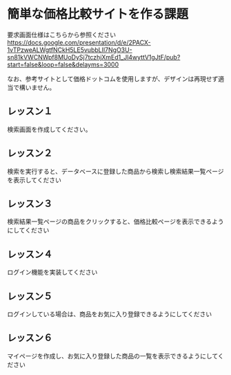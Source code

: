 # 簡単な価格比較サイトを作る課題
要求画面仕様はこちらから参照ください
https://docs.google.com/presentation/d/e/2PACX-1vTPzweALWgtfNCkH5LE5vubbLIl7NgO3U-sn81kVWCNWpf8MUoDySj7tczhjXmEd1_Jl4wyttV1gJtF/pub?start=false&loop=false&delayms=3000

なお、参考サイトとして価格ドットコムを使用しますが、デザインは再現せず適当で構いません。

## レッスン１
検索画面を作成してください。

## レッスン２
検索を実行すると、データベースに登録した商品から検索し検索結果一覧ページを表示してください

## レッスン３
検索結果一覧ページの商品をクリックすると、価格比較ページを表示できるようにしてください

## レッスン４
ログイン機能を実装してください

## レッスン５
ログインしている場合は、商品をお気に入り登録できるようにしてください

## レッスン６
マイページを作成し、お気に入り登録した商品の一覧を表示できるようにしてください
